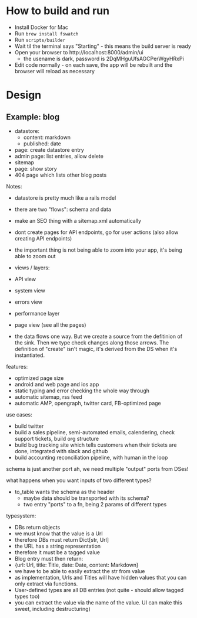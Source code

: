 # How to build and run

- Install Docker for Mac
- Run `brew install fswatch`
- Run `scripts/builder`
- Wait til the terminal says "Starting" - this means the build server is ready
- Open your browser to http://localhost:8000/admin/ui
   - the usename is dark, password is 2DqMHguUfsAGCPerWgyHRxPi
- Edit code normally - on each save, the app will be rebuilt and the browser will reload as necessary


# Design

## Example: blog
- datastore:
  - content: markdown
  - published: date
- page: create datastore entry
- admin page: list entries, allow delete
- sitemap
- page: show story
- 404 page which lists other blog posts


Notes:
- datastore is pretty much like a rails model
- there are two "flows": schema and data
- make an SEO thing with a sitemap.xml automatically
- dont create pages for API endpoints, go for user actions (also allow creating API endpoints)
- the important thing is not being able to zoom into your app, it's being able to zoom out
- views / layers:
 - API view
 - system view
 - errors view
 - performance layer
 - page view (see all the pages)
 
 - the data flows one way. But we create a source from the defitinion of the sink. Then we type check changes along those arrows. The definition of "create" isn't magic, it's derived from the DS when it's instantiated.

features:
- optimized page size
- android and web page and ios app
- static typing and error checking the whole way through
- automatic sitemap, rss feed
- automatic AMP, opengraph, twitter card, FB-optimized page


use cases:
- build twitter
- build a sales pipeline, semi-automated emails, calendering, check support tickets, build org structure
- build bug tracking site which tells customers when their tickets are done, integrated with slack and github
- build accounting reconciliation pipeline, with human in the loop



schema is just another port 
ah, we need multiple "output" ports from DSes!


what happens when you want inputs of two different types?
- to_table wants the schema as the header
  - maybe data should be transported with its schema?
  - two entry "ports" to a fn, being 2 params of different types



typesystem:
- DBs return objects
- we must know that the value is a Url
- therefore DBs must return Dict[str, Url]
- the URL has a string representation
- therefore it must be a tagged value
- Blog entry must then return:
 - {url: Url, title: Title, date: Date, content: Markdown}
- we have to be able to easily extract the str from value
- as implementation, Urls and Titles will have hidden values that you can only extract via functions.
- User-defined types are all DB entries (not quite - should allow tagged types too)
- you can extract the value via the name of the value. UI can make this sweet, including destructuring)
